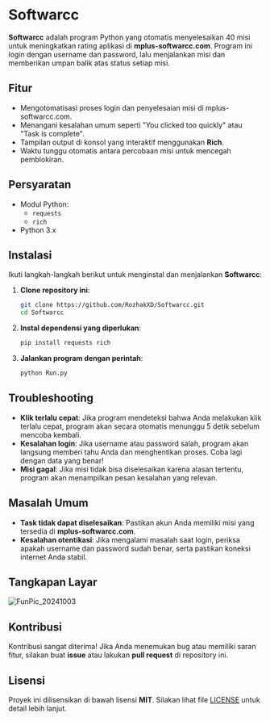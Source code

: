 # Softwarcc
**Softwarcc** adalah program Python yang otomatis menyelesaikan 40 misi untuk meningkatkan rating aplikasi di **mplus-softwarcc.com**. Program ini login dengan username dan password, lalu menjalankan misi dan memberikan umpan balik atas status setiap misi.

## Fitur
- Mengotomatisasi proses login dan penyelesaian misi di mplus-softwarcc.com.
- Menangani kesalahan umum seperti "You clicked too quickly" atau "Task is complete".
- Tampilan output di konsol yang interaktif menggunakan **Rich**.
- Waktu tunggu otomatis antara percobaan misi untuk mencegah pemblokiran.

## Persyaratan
- Modul Python:
  - `requests`
  - `rich`
- Python 3.x

## Instalasi
Ikuti langkah-langkah berikut untuk menginstal dan menjalankan **Softwarcc**:

1. **Clone repository ini**:
    ```bash
    git clone https://github.com/RozhakXD/Softwarcc.git
    cd Softwarcc
    ```
2. **Instal dependensi yang diperlukan**:
    ```bash
    pip install requests rich
    ```
3. **Jalankan program dengan perintah**:
    ```bash
    python Run.py
    ```

## Troubleshooting
- **Klik terlalu cepat**: Jika program mendeteksi bahwa Anda melakukan klik terlalu cepat, program akan secara otomatis menunggu 5 detik sebelum mencoba kembali.
- **Kesalahan login**: Jika username atau password salah, program akan langsung memberi tahu Anda dan menghentikan proses. Coba lagi dengan data yang benar!
- **Misi gagal**: Jika misi tidak bisa diselesaikan karena alasan tertentu, program akan menampilkan pesan kesalahan yang relevan.

## Masalah Umum
- **Task tidak dapat diselesaikan**: Pastikan akun Anda memiliki misi yang tersedia di **mplus-softwarcc.com**.
- **Kesalahan otentikasi**: Jika mengalami masalah saat login, periksa apakah username dan password sudah benar, serta pastikan koneksi internet Anda stabil.

## Tangkapan Layar
![FunPic_20241003](https://github.com/user-attachments/assets/cb8db7fb-1ea7-4a60-8fe9-558cc7ed82ab)

## Kontribusi
Kontribusi sangat diterima! Jika Anda menemukan bug atau memiliki saran fitur, silakan buat **issue** atau lakukan **pull request** di repository ini.

## Lisensi
Proyek ini dilisensikan di bawah lisensi **MIT**. Silakan lihat file [LICENSE](./LICENSE) untuk detail lebih lanjut.
